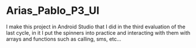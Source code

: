 # Arias_Pablo_P3_UI
I make this project in Android Studio that I did in the third evaluation of the last cycle, in it I put the spinners into practice and interacting with them with arrays and functions such as calling, sms, etc...
